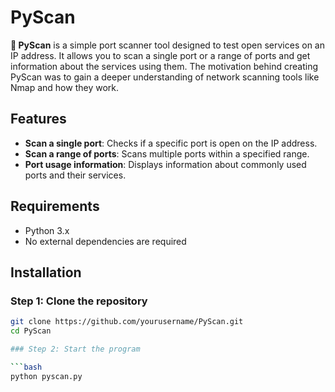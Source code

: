 # PyScan

**🐍 PyScan** is a simple port scanner tool designed to test open services on an IP address. It allows you to scan a single port or a range of ports and get information about the services using them. The motivation behind creating PyScan was to gain a deeper understanding of network scanning tools like Nmap and how they work.

## Features
- **Scan a single port**: Checks if a specific port is open on the IP address.
- **Scan a range of ports**: Scans multiple ports within a specified range.
- **Port usage information**: Displays information about commonly used ports and their services.

## Requirements

- Python 3.x
- No external dependencies are required

## Installation

### Step 1: Clone the repository

```bash
git clone https://github.com/yourusername/PyScan.git
cd PyScan

### Step 2: Start the program

```bash
python pyscan.py
